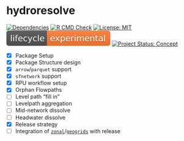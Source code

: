
<!-- README.md is generated from README.Rmd. Please edit that file -->

# hydroresolve

<!-- badges: start -->

[![Dependencies](https://img.shields.io/badge/dependencies-11/51-red?style=flat)](#)
[![R CMD
Check](https://github.com/mikejohnson51/hydroresolve/actions/workflows/R-CMD-check.yaml/badge.svg)](https://github.com/mikejohnson51/hydroresolve/actions/workflows/R-CMD-check.yaml)
[![License:
MIT](https://img.shields.io/badge/License-MIT-yellow.svg)](https://choosealicense.com/licenses/mit/)
[![LifeCycle](man/figures/lifecycle/lifecycle-experimental.svg)](https://lifecycle.r-lib.org/articles/stages.html#experimental)
[![Project Status:
Concept](https://www.repostatus.org/badges/latest/concept.svg)](https://www.repostatus.org/#concept)
<!-- badges: end -->

-   [x] Package Setup
-   [x] Package Structure design
-   [x] `arrow`/`parquet` support
-   [x] `sfnetwork` support
-   [x] RPU workflow setup
-   [x] Orphan Flowpaths
-   [ ] Level path “fill in”
-   [ ] Levelpath aggregation
-   [ ] Mid-network dissolve
-   [ ] Headwater dissolve
-   [x] Release strategy
-   [ ] Integration of
    [`zonal`](https://mikejohnson51.github.io/zonal/dev/)/[`geogrids`](https://mikejohnson51.github.io/geogrids/dev/)
    with release
